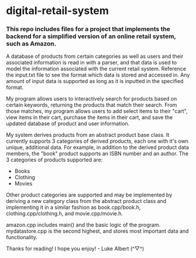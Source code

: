 # digital-retail-system

### This repo includes files for a project that implements the backend for a simplified version of an online retail system, such as Amazon.

A database of products from certain categories as well as users and their associated information is read in with a parser, and that data is used to model the information associated with the current retail system. Reference the input.txt file to see the format which data is stored and accessed in. Any amount of input data is supported as long as it is inputted in the specified format.

My program allows users to interactively search for products based on certain keywords, returning the products that match their search. From those matches, my program allows users to add select items to their "cart", view items in their cart, purchase the items in their cart, and save the updated database of product and user information.

My system derives products from an abstract product base class. It currently supports 3 categories of derived products, each one with it's own unique, additional data. For example, in addition to the derived product data members, the "book" product supports an ISBN number and an author. The 3 categories of products supported are:
- Books
- Clothing
- Movies

Other product categories are supported and may be implemented by deriving a new category class from the abstract product class and implementing it in a similar fashion as book.cpp/book.h, clothing.cpp/clothing.h, and movie.cpp/movie.h.

amazon.cpp includes main() and the basic logic of the program. mydatastore.cpp is the second highest, and stores most important data and functionality. 

Thanks for reading! I hope you enjoy! - Luke Albert (^▽^)
